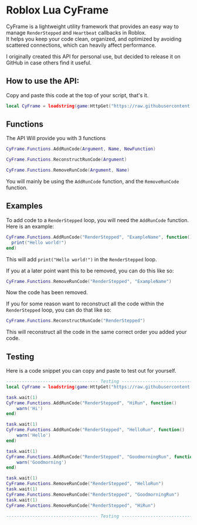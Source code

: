 # Roblox Lua CyFrame

CyFrame is a lightweight utility framework that provides an easy way to manage `RenderStepped` and `Heartbeat` callbacks in Roblox.  
It helps you keep your code clean, organized, and optimized by avoiding scattered connections, which can heavily affect performance.

I originally created this API for personal use, but decided to release it on GitHub in case others find it useful.

## How to use the API:

Copy and paste this code at the top of your script, that's it.

```lua
local CyFrame = loadstring(game:HttpGet("https://raw.githubusercontent.com/cyerc/CyFrame/main/Source.lua"))() 
```

## Functions

The API Will provide you with 3 functions

```lua
CyFrame.Functions.AddRunCode(Argument, Name, NewFunction)
```
```lua
CyFrame.Functions.ReconstructRunCode(Argument)
```
```lua
CyFrame.Functions.RemoveRunCode(Argument, Name)
```

You will mainly be using the `AddRunCode` function, and the `RemoveRunCode` function.

## Examples

To add code to a `RenderStepped` loop, you will need the `AddRunCode` function. Here is an example:
```lua
CyFrame.Functions.AddRunCode("RenderStepped", "ExampleName", function()
  print("Hello world!")
end)
```
This will add `print("Hello world!")` in the `RenderStepped` loop.

If you at a later point want this to be removed, you can do this like so:
```lua
CyFrame.Functions.RemoveRunCode("RenderStepped", "ExampleName")
```
Now the code has been removed. 

If you for some reason want to reconstruct all the code within the `RenderStepped` loop, you can do that like so:
```lua
CyFrame.Functions.ReconstructRunCode("RenderStepped")
```
This will reconstruct all the code in the same correct order you added your code. 

## Testing

Here is a code snippet you can copy and paste to test out for yourself.
```lua
----------------------------------- Testing -----------------------------------
local CyFrame = loadstring(game:HttpGet("https://raw.githubusercontent.com/cyerc/CyFrame/refs/heads/main/Source.lua"))()

task.wait(1)
CyFrame.Functions.AddRunCode("RenderStepped", "HiRun", function()
    warn('Hi')
end)

task.wait(1)
CyFrame.Functions.AddRunCode("RenderStepped", "HelloRun", function()
    warn('Hello')
end)

task.wait(1)
CyFrame.Functions.AddRunCode("RenderStepped", "GoodmorningRun", function()
    warn('Goodmorning')
end)

task.wait(1)
CyFrame.Functions.RemoveRunCode("RenderStepped", "HelloRun")
task.wait(1)
CyFrame.Functions.RemoveRunCode("RenderStepped", "GoodmorningRun")
task.wait(1)
CyFrame.Functions.RemoveRunCode("RenderStepped", "HiRun")

----------------------------------- Testing -----------------------------------
```
